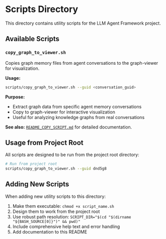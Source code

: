 # Scripts Directory

This directory contains utility scripts for the LLM Agent Framework project.

## Available Scripts

### `copy_graph_to_viewer.sh`

Copies graph memory files from agent conversations to the graph-viewer for visualization.

**Usage:**
```bash
scripts/copy_graph_to_viewer.sh --guid <conversation_guid>
```

**Purpose:**
- Extract graph data from specific agent memory conversations
- Copy to graph-viewer for interactive visualization
- Useful for analyzing knowledge graphs from real conversations

**See also:** [`README_COPY_SCRIPT.md`](README_COPY_SCRIPT.md) for detailed documentation.

## Usage from Project Root

All scripts are designed to be run from the project root directory:

```bash
# Run from project root
scripts/copy_graph_to_viewer.sh --guid dnd5g8
```

## Adding New Scripts

When adding new utility scripts to this directory:

1. Make them executable: `chmod +x script_name.sh`
2. Design them to work from the project root
3. Use robust path resolution: `SCRIPT_DIR="$(cd "$(dirname "${BASH_SOURCE[0]}")" && pwd)"`
4. Include comprehensive help text and error handling
5. Add documentation to this README 